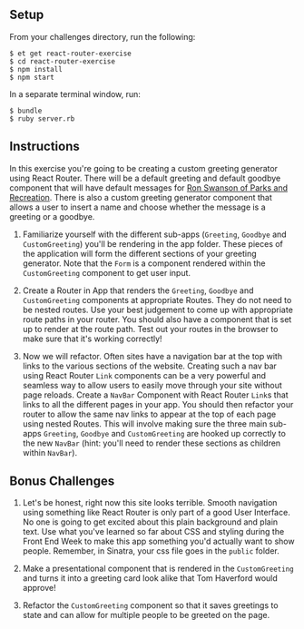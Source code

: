 ## Setup

From your challenges directory, run the following:

```no-highlight
$ et get react-router-exercise
$ cd react-router-exercise
$ npm install
$ npm start
```

In a separate terminal window, run:

```no-highlight
$ bundle
$ ruby server.rb
```

## Instructions

In this exercise you're going to be creating a custom greeting generator using React Router.
There will be a default greeting and default goodbye component that will have default
messages for [Ron Swanson of Parks and Recreation](https://www.youtube.com/watch?v=nWIeYfDdzHo).
There is also a custom greeting generator component that allows a user to insert a name and choose whether
the message is a greeting or a goodbye.

  1. Familiarize yourself with the different sub-apps (`Greeting`, `Goodbye` and `CustomGreeting`)
  you'll be rendering in the app folder. These pieces of the application will form the different
  sections of your greeting generator. Note that the `Form` is a component rendered within the
  `CustomGreeting` component to get user input.

  2. Create a Router in App that renders the `Greeting`, `Goodbye` and `CustomGreeting` components at appropriate Routes.
  They do not need to be nested routes. Use your best judgement to come up with appropriate route paths in your router. You should also have a component that is set up to render at the route path. Test out your routes in the browser to make sure that it's working correctly!

  3. Now we will refactor. Often sites have a navigation bar at the top with links to the various sections of the website.
  Creating such a nav bar using React Router `Link` components can be a very powerful and seamless way to allow users to easily move through your site without page reloads. Create a `NavBar` Component with React Router `Link`s
  that links to all the different pages in your app. You should then refactor your router to allow the same nav links to appear at the top of each page using nested Routes. This will involve making sure the three main sub-apps `Greeting`, `Goodbye` and `CustomGreeting` are hooked up correctly to the new `NavBar` (hint: you'll need to render these sections as children within `NavBar`).

## Bonus Challenges

  1. Let's be honest, right now this site looks terrible. Smooth navigation using something like React Router is only
  part of a good User Interface. No one is going to get excited about this plain background and plain
  text. Use what you've learned so far about CSS and styling during the Front End Week to make this app
  something you'd actually want to show people. Remember, in Sinatra, your css file goes in the `public` folder.

  2. Make a presentational component that is rendered in the `CustomGreeting` and turns it into a greeting card look alike
  that Tom Haverford would approve!

  3. Refactor the `CustomGreeting` component so that it saves greetings to state and can allow for
  multiple people to be greeted on the page.
